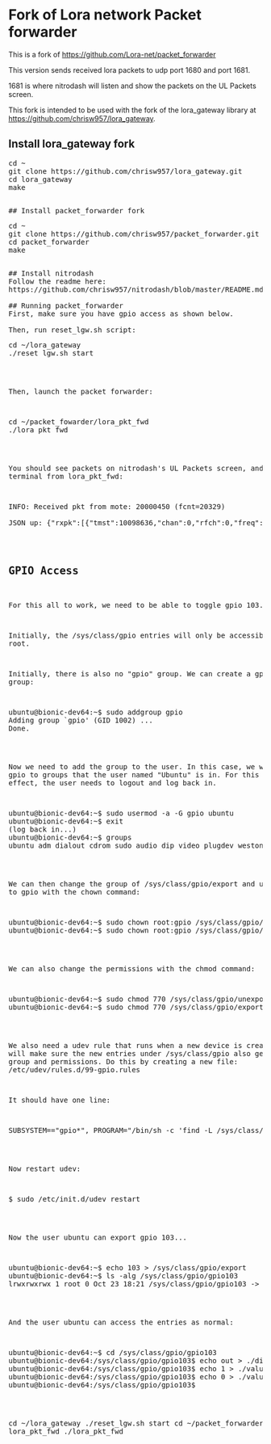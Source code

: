 
# Fork of Lora network Packet forwarder

This is a fork of https://github.com/Lora-net/packet_forwarder

This version sends received lora packets to udp port 1680 and port 1681.

1681 is where nitrodash will listen and show the packets on the UL Packets screen.

This fork is intended to be used with the fork of the lora_gateway library at https://github.com/chrisw957/lora_gateway.

## Install lora_gateway fork
<pre>
cd ~
git clone https://github.com/chrisw957/lora_gateway.git
cd lora_gateway
make
<pre>

## Install packet_forwarder fork
<pre>
cd ~
git clone https://github.com/chrisw957/packet_forwarder.git
cd packet_forwarder
make
<pre>

## Install nitrodash
Follow the readme here:
https://github.com/chrisw957/nitrodash/blob/master/README.md

## Running packet_forwarder
First, make sure you have gpio access as shown below.

Then, run reset_lgw.sh script:
<pre>
cd ~/lora_gateway
./reset_lgw.sh start
</pre>

Then, launch the packet forwarder:
<pre>
cd ~/packet_fowarder/lora_pkt_fwd
./lora_pkt_fwd
</pre>
You should see packets on nitrodash's UL Packets screen, and on the terminal from lora_pkt_fwd:
<pre>
INFO: Received pkt from mote: 20000450 (fcnt=20329)

JSON up: {"rxpk":[{"tmst":10098636,"chan":0,"rfch":0,"freq":902.300000,"stat":1,"modu":"LORA","datr":"SF10BW125","codr":"4/5","lsnr":8.2,"rssi":-34,"size":12,"data":"QFAEACCAaU/SEYst"}]}
</pre>

## GPIO Access
For this all to work, we need to be able to toggle gpio 103.

Initially, the /sys/class/gpio entries will only be accessible by root.

Initially, there is also no "gpio" group. We can create a gpio group:
<pre>
ubuntu@bionic-dev64:~$ sudo addgroup gpio                                       
Adding group `gpio' (GID 1002) ...                                              
Done.
</pre>
Now we need to add the group to the user.  In this case, we will add gpio to groups that the user named "Ubuntu" is in.  For this to take effect, the user needs to logout and log back in.
<pre>
ubuntu@bionic-dev64:~$ sudo usermod -a -G gpio ubuntu  
ubuntu@bionic-dev64:~$ exit  
(log back in...)
ubuntu@bionic-dev64:~$ groups                                                   
ubuntu adm dialout cdrom sudo audio dip video plugdev weston-launch gpio 
</pre>
We can then change the group of /sys/class/gpio/export and unexport to gpio with the chown command:
<pre>
ubuntu@bionic-dev64:~$ sudo chown root:gpio /sys/class/gpio/export              
ubuntu@bionic-dev64:~$ sudo chown root:gpio /sys/class/gpio/unexport            
</pre>
We can also change the permissions with the chmod command:
<pre>
ubuntu@bionic-dev64:~$ sudo chmod 770 /sys/class/gpio/unexport                  
ubuntu@bionic-dev64:~$ sudo chmod 770 /sys/class/gpio/export 
</pre>
We also need a udev rule that runs when a new device is created.  This will make sure the new entries under /sys/class/gpio also get the right group and permissions.  Do this by creating a new file: /etc/udev/rules.d/99-gpio.rules

It should have one line:
<pre>
SUBSYSTEM=="gpio*", PROGRAM="/bin/sh -c 'find -L /sys/class/gpio/ -maxdepth 2 -exec chown root:gpio {} \; -exec chmod 770 {} \; || true'"
</pre>
Now restart udev:
<pre>
$ sudo /etc/init.d/udev restart
</pre>
Now the user ubuntu can export gpio 103...
<pre>
ubuntu@bionic-dev64:~$ echo 103 > /sys/class/gpio/export 
ubuntu@bionic-dev64:~$ ls -alg /sys/class/gpio/gpio103                          
lrwxrwxrwx 1 root 0 Oct 23 18:21 /sys/class/gpio/gpio103 -> ../../devices/platform/30230000.gpio/gpiochip3/gpio/gpio103  
</pre>
And the user ubuntu can access the entries as normal:
<pre>
ubuntu@bionic-dev64:~$ cd /sys/class/gpio/gpio103                               
ubuntu@bionic-dev64:/sys/class/gpio/gpio103$ echo out > ./direction             
ubuntu@bionic-dev64:/sys/class/gpio/gpio103$ echo 1 > ./value                   
ubuntu@bionic-dev64:/sys/class/gpio/gpio103$ echo 0 > ./value                   
ubuntu@bionic-dev64:/sys/class/gpio/gpio103$ 
</pre>

cd ~/lora_gateway
./reset_lgw.sh start
cd ~/packet_forwarder
cd lora_pkt_fwd
./lora_pkt_fwd

